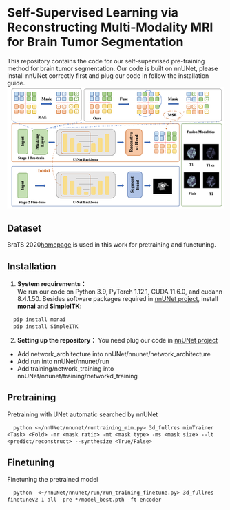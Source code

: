# Self-Supervised Learning via Reconstructing Multi-Modality MRI for Brain Tumor Segmentation
This repository contains the code for our self-supervised pre-training method for brain tumor segmentation. Our code is built on nnUNet, please install nnUNet correctly first and plug our code in follow the installation guide.
![image](./overview.png)

## Dataset
BraTS 2020[homepage](https://www.med.upenn.edu/cbica/brats2020/data.html) is used in this work for pretraining and funetuning. 

## Installation
1. **System requirements：**  
We run our code on Python 3.9, PyTorch 1.12.1, CUDA 11.6.0, and cudann 8.4.1.50. Besides software packages required in [nnUNet project](https://github.com/MIC-DKFZ/nnUNet), install **monai** and **SimpleITK**:
```
  pip install monai
  pip install SimpleITK
```
2. **Setting up the repository：**
You need plug our code in [nnUNet project](https://github.com/MIC-DKFZ/nnUNet) 
+ Add network_architecture into nnUNet/nnunet/network_architecture
+ Add run into  nnUNet/nnunet/run
+ Add training/network_training into nnUNet/nnunet/training/networkd_training

## Pretraining
Pretraining with UNet automatic searched by nnUNet
```
  python <~/nnUNet/nnunet/runtraining_mim.py> 3d_fullres mimTrainer <Task> <Fold> -mr <mask ratio> -mt <mask type> -ms <mask size> --lt <predict/reconstruct> --synthesize <True/False>
```

## Finetuning
Finetuning the pretrained model
```
  python  <~/nnUNet/nnunet/run/run_training_finetune.py> 3d_fullres finetuneV2 1 all -pre */model_best.pth -ft encoder
```
